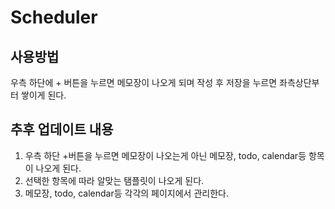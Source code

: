 # Scheduler

## 사용방법
우측 하단에 + 버튼을 누르면 메모장이 나오게 되며 작성 후 저장을 누르면 좌측상단부터 쌓이게 된다.

## 추후 업데이트 내용
  1. 우측 하단 +버튼을 누르면 메모장이 나오는게 아닌 메모장, todo, calendar등 항목이 나오게 된다.
  2. 선택한 항목에 따라 알맞는 탬플릿이 나오게 된다.
  3. 메모장, todo, calendar등 각각의 페이지에서 관리한다.
